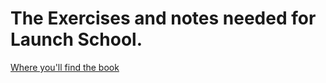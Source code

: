# The Exercises and notes needed for Launch School.

[Where you'll find the book](https://launchschool.com/books/ruby/read/introduction)

